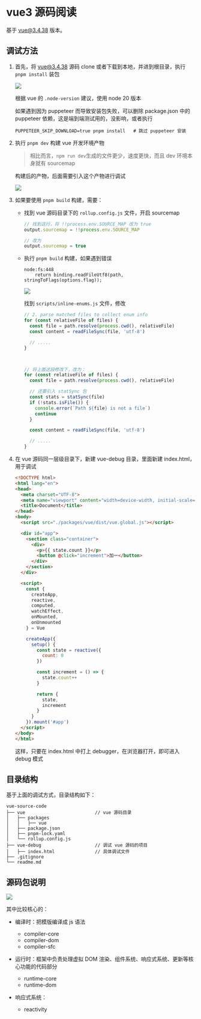 # vue3 源码阅读

基于 vue@3.4.38 版本。



## 调试方法

1. 首先，将 [vue@3.4.38](https://github.com/vuejs/core/tree/v3.4.38) 源码 clone 或者下载到本地，并进到根目录，执行 `pnpm install` 装包

   ![](./imgs/img1.png)

   根据 vue 的 `.node-version` 建议，使用 node 20 版本

   如果遇到因为 puppeteer 而导致安装包失败，可以删除 package.json 中的 puppeteer 依赖，这是端到端测试用的，没影响，或者执行

   ```shell
   PUPPETEER_SKIP_DOWNLOAD=true pnpm install   # 跳过 puppeteer 安装
   ```

2. 执行 `pnpm dev` 构建 vue 开发环境产物

   > 相比而言，`npm run dev`生成的文件更少，速度更快，而且 dev 环境本身就有 sourcemap

   构建后的产物，后面需要引入这个产物进行调试

   ![](./imgs/img2.png)

   

3. 如果要使用 `pnpm build` 构建，需要：

   - 找到 vue 源码目录下的 `rollup.config.js` 文件，开启 sourcemap

     ```js
     // 找到这行，将 !!process.env.SOURCE_MAP 改为 true
     output.sourcemap = !!process.env.SOURCE_MAP
     
     // 改为
     output.sourcemap = true
     ```

   - 执行 `pnpm build` 构建，如果遇到错误

     ```shell
     node:fs:448
         return binding.readFileUtf8(path, stringToFlags(options.flag));
     ```

     ![](./imgs/img3.png)

     找到 `scripts/inline-enums.js` 文件，修改

     ```js
     // 2. parse matched files to collect enum info
     for (const relativeFile of files) {
       const file = path.resolve(process.cwd(), relativeFile)
       const content = readFileSync(file, 'utf-8')
     
       // .....
     }
     
     
     
     // 将上面这段修改下，改为：
     for (const relativeFile of files) {
       const file = path.resolve(process.cwd(), relativeFile)
     
       // 还要引入 statSync 包
       const stats = statSync(file)
       if (!stats.isFile()) {
         console.error(`Path ${file} is not a file`)
         continue
       }
     
       const content = readFileSync(file, 'utf-8')
     
       // .....
     }
     ```

     

4. 在 vue 源码同一层级目录下，新建 vue-debug 目录，里面新建 index.html，用于调试

   ```html
   <!DOCTYPE html>
   <html lang="en">
   <head>
     <meta charset="UTF-8">
     <meta name="viewport" content="width=device-width, initial-scale=1.0">
     <title>Document</title>
   </head>
   <body>
     <script src="./packages/vue/dist/vue.global.js"></script>
   
     <div id="app">
       <section class="container">
         <div>
           <p>{{ state.count }}</p>
           <button @click="increment">加一</button>
         </div>
       </section>
     </div>
   
     <script>
       const {
         createApp,
         reactive,
         computed,
         watchEffect,
         onMounted,
         onUnmounted
       } = Vue
   
       createApp({
         setup() {
           const state = reactive({
             count: 0
           })
   
           const increment = () => {
             state.count++
           }
   
           return {
             state,
             increment
           }
         }
       }).mount('#app')
     </script>
   </body>
   </html>
   ```

   这样，只要在 index.html 中打上 debugger，在浏览器打开，即可进入 debug 模式



## 目录结构

基于上面的调试方式，目录结构如下：

```text
vue-source-code
├── vue                          // vue 源码目录
│   ├── packages
│   │   ├── vue
│   ├── package.json
│   ├── pnpm-lock.yaml
│   └── rollup.config.js
├── vue-debug                    // 调试 vue 源码的项目
│   ├── index.html               // 具体调试文件
├── .gitignore
└── readme.md
```



## 源码包说明

![](./imgs/img4.png)

其中比较核心的：

- 编译时：把模版编译成 js 语法
  - compiler-core
  - compiler-dom
  - compiler-sfc
- 运行时：框架中负责处理虚拟 DOM 渲染、组件系统、响应式系统、更新等核心功能的代码部分
  - runtime-core
  - runtime-dom

- 响应式系统：
  - reactivity
